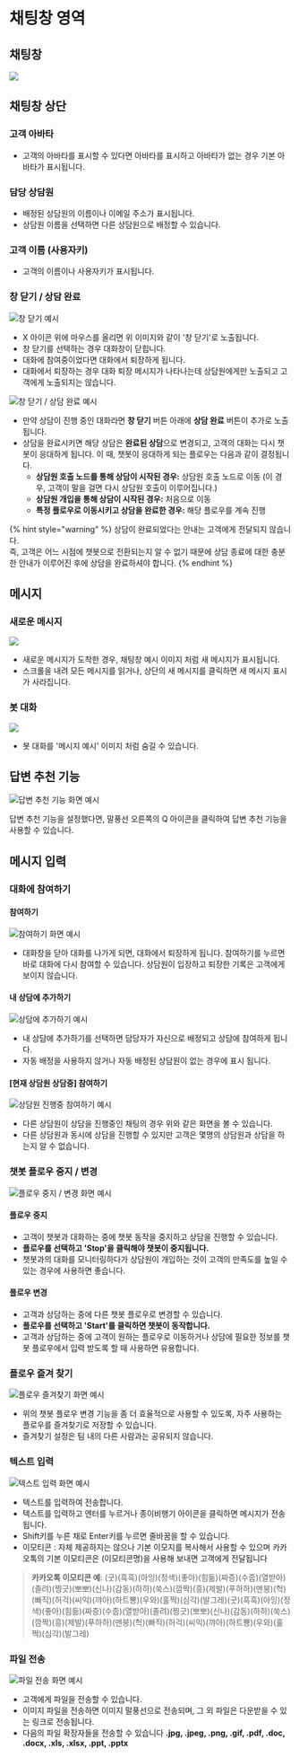 # 채팅창 영역

## 채팅창 <a id="chat-window"></a>

![](../../.gitbook/assets/openbeta_chat_%20%287%29.png)

## 채팅창 상단 <a id="chat-window-top"></a>

### 고객 아바타 <a id="enduser-avater"></a>

* 고객의 아바타를 표시할 수 있다면 아바타를 표시하고 아바타가 없는 경우 기본 아바타가 표시됩니다.

### 담당 상담원 <a id="assigned-agent"></a>

* 배정된 상담원의 이름이나 이메일 주소가 표시됩니다.
* 상담원 이름을 선택하면 다른 상담원으로 배정할 수 있습니다.

###  고객 이름 \(사용자키\) <a id="enduser-display-name"></a>

* 고객의 이름이나 사용자키가 표시됩니다.

### 창 닫기 / 상담 완료 <a id="close"></a>

![&#xCC3D; &#xB2EB;&#xAE30; &#xC608;&#xC2DC;](../../.gitbook/assets/openbeta_.png)

* X 아이콘 위에 마우스를 올리면 위 이미지와 같이 '창 닫기'로 노출됩니다.
* 창 닫기를 선택하는 경우 대화창이 닫힙니다.
* 대화에 참여중이었다면 대화에서 퇴장하게 됩니다.
* 대화에서 퇴장하는 경우 대화 퇴장 메시지가 나타나는데 상담원에게만 노출되고 고객에게 노출되지는 않습니다.

![&#xCC3D; &#xB2EB;&#xAE30; / &#xC0C1;&#xB2F4; &#xC644;&#xB8CC; &#xC608;&#xC2DC;](../../.gitbook/assets/openbeta_%20%282%29.png)

* 만약 상담이 진행 중인 대화라면 **창 닫기** 버튼 아래에 **상담 완료** 버튼이 추가로 노출됩니다.
* 상담을 완료시키면 해당 상담은 **완료된 상담**으로 변경되고, 고객의 대화는 다시 챗봇이 응대하게 됩니다. 이 때, 챗봇이 응대하게 되는 플로우는 다음과 같이 결정됩니다.
  * **상담원 호출 노드를 통해 상담이 시작된 경우:** 상담원 호출 노드로 이동  \(이 경우, 고객이 말을 걸면 다시 상담원 호출이 이루어집니다.\)
  * **상담원 개입을 통해 상담이 시작된 경우:** 처음으로 이동
  * **특정 플로우로 이동시키고 상담을 완료한 경우:** 해당 플로우를 계속 진행

{% hint style="warning" %}
상담이 완료되었다는 안내는 고객에게 전달되지 않습니다.  
즉, 고객은 어느 시점에 챗봇으로 전환되는지 알 수 없기 때문에 상담 종료에 대한 충분한 안내가 이루어진 후에 상담을 완료하셔야 합니다.
{% endhint %}

## 메시지 <a id="message"></a>

### 새로운 메시지 <a id="new-message"></a>

![](../../.gitbook/assets/openbeta_chat_.png)

* 새로운 메시지가 도착한 경우, 채팅창 예시 이미지 처럼 새 메시지가 표시됩니다.
* 스크롤을 내려 모든 메시지를 읽거나, 상단의 새 메시지를 클릭하면 새 메시지 표시가 사라집니다.

### 봇 대화 <a id="bot-conversation"></a>

![](../../.gitbook/assets/openbeta_chat_%20%2814%29.png)

* 봇 대화를 '메시지 예시' 이미지 처럼 숨길 수 있습니다.

## 답변 추천 기능 <a id="recommended-answer"></a>

![&#xB2F5;&#xBCC0; &#xCD94;&#xCC9C; &#xAE30;&#xB2A5; &#xD654;&#xBA74; &#xC608;&#xC2DC;](../../.gitbook/assets/openbeta_chat_%20%284%29.png)

답변 추천 기능을 설정했다면, 말풍선 오른쪽의 Q 아이콘을 클릭하여 답변 추천 기능을 사용할 수 있습니다.

## 메시지 입력 <a id="message-input"></a>

### 대화에 참여하기 <a id="join-chat"></a>

#### 참여하기 <a id="join"></a>

![&#xCC38;&#xC5EC;&#xD558;&#xAE30; &#xD654;&#xBA74; &#xC608;&#xC2DC;](../../.gitbook/assets/_.png)

* 대화창을 닫아 대화를 나가게 되면, 대화에서 퇴장하게 됩니다. 참여하기를 누르면 바로 대화에 다시 참여할 수 있습니다. 상담원이 입장하고 퇴장한 기록은 고객에게 보이지 않습니다.

#### 내 상담에 추가하기 <a id="add-conversation"></a>

![&#xC0C1;&#xB2F4;&#xC5D0; &#xCD94;&#xAC00;&#xD558;&#xAE30; &#xC608;&#xC2DC;](../../.gitbook/assets/_-_.png)

* 내 상담에 추가하기를 선택하면 담당자가 자신으로 배정되고 상담에 참여하게 됩니다.
* 자동 배정을 사용하지 않거나 자동 배정된 상담원이 없는 경우에 표시 됩니다.

#### \[현재 상담원 상담중\] 참여하기 <a id="join-other"></a>

![&#xC0C1;&#xB2F4;&#xC6D0; &#xC9C4;&#xD589;&#xC911; &#xCC38;&#xC5EC;&#xD558;&#xAE30; &#xC608;&#xC2DC;](../../.gitbook/assets/_-_%20%281%29.png)

* 다른 상담원이 상담을 진행중인 채팅의 경우 위와 같은 화면을 볼 수 있습니다.
* 다른 상담원과 동시에 상담을 진행할 수 있지만 고객은 몇명의 상담원과 상담을 하는지 알 수 없습니다.

### 챗봇 플로우 중지 / 변경 <a id="flow-start-stop"></a>

![&#xD50C;&#xB85C;&#xC6B0; &#xC911;&#xC9C0; / &#xBCC0;&#xACBD; &#xD654;&#xBA74; &#xC608;&#xC2DC;](../../.gitbook/assets/openbeta_chat_%20%2810%29.png)

#### 플로우 중지 <a id="stop-flow"></a>

* 고객이 챗봇과 대화하는 중에 챗봇 동작을 중지하고 상담을 진행할 수 있습니다.
* **플로우를 선택하고 'Stop'을 클릭해야 챗봇이 중지됩니다.**
* 챗봇과의 대화를 모니터링하다가 상담원이 개입하는 것이 고객의 만족도를 높일 수 있는 경우에 사용하면 좋습니다.

#### 플로우 변경 <a id="flow-change"></a>

* 고객과 상담하는 중에 다른 챗봇 플로우로 변경할 수 있습니다.
* **플로우를 선택하고 'Start'를 클릭하면 챗봇이 동작합니다.**
* 고객과 상담하는 중에 고객이 원하는 플로우로 이동하거나 상담에 필요한 정보를 챗봇 플로우에서 입력 받도록 할 때 사용하면 유용합니다.

### 플로우 즐겨 찾기 <a id="favorite-flow"></a>

![&#xD50C;&#xB85C;&#xC6B0; &#xC990;&#xACA8;&#xCC3E;&#xAE30; &#xD654;&#xBA74; &#xC608;&#xC2DC;](../../.gitbook/assets/openbeta_chat_-_%20%281%29.png)

* 위의 챗봇 플로우 변경 기능을 좀 더 효율적으로 사용할 수 있도록, 자주 사용하는 플로우를 즐겨찾기로 저장할 수 있습니다.
* 즐겨찾기 설정은 팀 내의 다른 사람과는 공유되지 않습니다.

### 텍스트 입력 <a id="text-input"></a>

![&#xD14D;&#xC2A4;&#xD2B8; &#xC785;&#xB825; &#xD654;&#xBA74; &#xC608;&#xC2DC;](../../.gitbook/assets/openbeta_chat_%20%282%29.png)

* 텍스트를 입력하여 전송합니다.
* 텍스트를 입력하고 엔터를 누르거나 종이비행기 아이콘을 클릭하면 메시지가 전송됩니다.
* Shift키를 누른 채로 Enter키를 누르면 줄바꿈을 할 수 있습니다.
* 이모티콘 : 자체 제공하지는 않으나 기본 이모지를 복사해서 사용할 수 있으며 카카오톡의 기본 이모티콘은 \(이모티콘명\)을 사용해 보내면 고객에게 전달됩니다

> **카카오톡 이모티콘 예**: \(굿\)\(흑흑\)\(아잉\)\(정색\)\(좋아\)\(힘듦\)\(짜증\)\(수줍\)\(열받아\)\(졸려\)\(찡긋\)\(뽀뽀\)\(신나\)\(감동\)\(하하\)\(쑥스\)\(깜짝\)\(흥\)\(제발\)\(푸하하\)\(멘붕\)\(헉\)\(빠직\)\(허걱\)\(씨익\)\(꺄아\)\(하트뿅\)\(우와\)\(훌쩍\)\(심각\)\(발그레\)\(굿\)\(흑흑\)\(아잉\)\(정색\)\(좋아\)\(힘듦\)\(짜증\)\(수줍\)\(열받아\)\(졸려\)\(찡긋\)\(뽀뽀\)\(신나\)\(감동\)\(하하\)\(쑥스\)\(깜짝\)\(흥\)\(제발\)\(푸하하\)\(멘붕\)\(헉\)\(빠직\)\(허걱\)\(씨익\)\(꺄아\)\(하트뿅\)\(우와\)\(훌쩍\)\(심각\)\(발그레\)

### 파일 전송 <a id="send-file"></a>

![&#xD30C;&#xC77C; &#xC804;&#xC1A1; &#xD654;&#xBA74; &#xC608;&#xC2DC;](../../.gitbook/assets/openbeta_chat_%20%2811%29.png)

* 고객에게 파일을 전송할 수 있습니다.
* 이미지 파일을 전송하면 이미지 말풍선으로 전송되며, 그 외 파일은 다운받을 수 있는 링크로 전송됩니다.
* 다음의 파일 확장자들을 전송할 수 있습니다 **.jpg, .jpeg, .png, .gif, .pdf, .doc, .docx, .xls, .xlsx, .ppt, .pptx**

